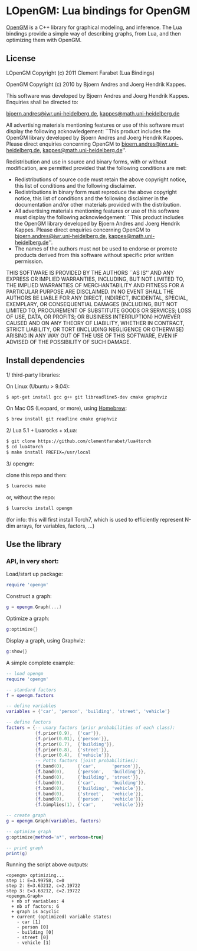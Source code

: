 # LOpenGM: Lua bindings for OpenGM

[OpenGM](http://www.andres.sc/opengm) is a C++ library for graphical 
modeling, and inference. The Lua
bindings provide a simple way of describing graphs, from Lua, and then
optimizing them with OpenGM.

## License

LOpenGM Copyright (c) 2011 Clement Farabet (Lua Bindings)

OpenGM  Copyright (c) 2010 by Bjoern Andres and Joerg Hendrik Kappes.

This software was developed by Bjoern Andres and Joerg Hendrik Kappes.
Enquiries shall be directed to:

bjoern.andres@iwr.uni-heidelberg.de, kappes@math.uni-heidelberg.de

All advertising materials mentioning features or use of this software must
display the following acknowledgement: ``This product includes the OpenGM
library developed by Bjoern Andres and Joerg Hendrik Kappes. Please direct
enquiries concerning OpenGM to bjoern.andres@iwr.uni-heidelberg.de,
kappes@math.uni-heidelberg.de''.

Redistribution and use in source and binary forms, with or without
modification, are permitted provided that the following conditions are met:

- Redistributions of source code must retain the above copyright notice,
  this list of conditions and the following disclaimer.
- Redistributions in binary form must reproduce the above copyright notice,
  this list of conditions and the following disclaimer in the documentation
  and/or other materials provided with the distribution.
- All advertising materials mentioning features or use of this software must
  display the following acknowledgement: ``This product includes the OpenGM
  library developed by Bjoern Andres and Joerg Hendrik Kappes. Please direct
  enquiries concerning OpenGM to bjoern.andres@iwr.uni-heidelberg.de,
  kappes@math.uni-heidelberg.de''.
- The names of the authors must not be used to endorse or promote products
  derived from this software without specific prior written permission.

THIS SOFTWARE IS PROVIDED BY THE AUTHORS ``AS IS'' AND ANY EXPRESS OR IMPLIED
WARRANTIES, INCLUDING, BUT NOT LIMITED TO, THE IMPLIED WARRANTIES OF
MERCHANTABILITY AND FITNESS FOR A PARTICULAR PURPOSE ARE DISCLAIMED. IN NO
EVENT SHALL THE AUTHORS BE LIABLE FOR ANY DIRECT, INDIRECT, INCIDENTAL,
SPECIAL, EXEMPLARY, OR CONSEQUENTIAL DAMAGES (INCLUDING, BUT NOT LIMITED TO,
PROCUREMENT OF SUBSTITUTE GOODS OR SERVICES; LOSS OF USE, DATA, OR PROFITS;
OR BUSINESS INTERRUPTION) HOWEVER CAUSED AND ON ANY THEORY OF LIABILITY,
WHETHER IN CONTRACT, STRICT LIABILITY, OR TORT (INCLUDING NEGLIGENCE OR
OTHERWISE) ARISING IN ANY WAY OUT OF THE USE OF THIS SOFTWARE, EVEN IF
ADVISED OF THE POSSIBILITY OF SUCH DAMAGE.

## Install dependencies 

1/ third-party libraries:

On Linux (Ubuntu > 9.04):

``` sh
$ apt-get install gcc g++ git libreadline5-dev cmake graphviz
```

On Mac OS (Leopard, or more), using [Homebrew](http://mxcl.github.com/homebrew/):

``` sh
$ brew install git readline cmake graphviz
```

2/ Lua 5.1 + Luarocks + xLua:

``` sh
$ git clone https://github.com/clementfarabet/lua4torch
$ cd lua4torch
$ make install PREFIX=/usr/local
```

3/ opengm:

clone this repo and then:

``` sh
$ luarocks make
```

or, without the repo:

``` sh
$ luarocks install opengm
```

(for info: this will first install Torch7, which is used to efficiently
represent N-dim arrays, for variables, factors, ...)

## Use the library

### API, in very short:

Load/start up package:

``` lua
require 'opengm'
```

Construct a graph:

``` lua
g = opengm.Graph(...)
```

Optimize a graph:

``` lua
g:optimize{}
```

Display a graph, using Graphviz:

``` lua
g:show{}
```

A simple complete example:

```lua
-- load opengm
require 'opengm'

-- standard factors
f = opengm.factors

-- define variables
variables = {'car', 'person', 'building', 'street', 'vehicle'}

-- define factors
factors = {-- unary factors (prior probabilities of each class):
           {f.prior(0.9),  {'car'}},
           {f.prior(0.01), {'person'}},
           {f.prior(0.7),  {'building'}},
           {f.prior(0.8),  {'street'}},
           {f.prior(0.4),  {'vehicle'}},
           -- Potts factors (joint probabilities):
           {f.band(0),     {'car',      'person'}},
           {f.band(0),     {'person',   'building'}},
           {f.band(0),     {'building', 'street'}},
           {f.band(0),     {'car',      'building'}},
           {f.band(0),     {'building', 'vehicle'}},
           {f.band(0),     {'street',   'vehicle'}},
           {f.band(0),     {'person',   'vehicle'}},
           {f.bimplies(1), {'car',      'vehicle'}}}

-- create graph
g = opengm.Graph(variables, factors)

-- optimize graph
g:optimize{method='a*', verbose=true}

-- print graph
print(g)
```

Running the script above outputs:

```
<opengm> optimizing... 
step 1: E=3.99758, c=0
step 2: E=3.63212, c=2.19722
step 3: E=3.63212, c=2.19722
<opengm.Graph>
  + nb of variables: 4
  + nb of factors: 6
  + graph is acyclic
  + current (optimized) variable states: 
    - car [1]
    - person [0]
    - building [0]
    - street [0]
    - vehicle [1]
```
